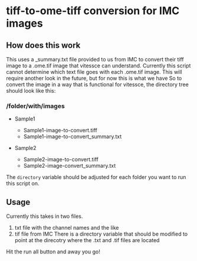 # tiff-to-ome-tiff conversion for IMC images

## How does this work
This uses a _summary.txt file provided to us from IMC to convert their tiff image to a .ome.tif image that vitessce can understand.
Currently this script cannot determine which text file goes with each .ome.tif image. This will require another look in the future, but for now this is what we have
So to convert the image in a way that is functional for vitessce, the directory tree should look like this:

### /folder/with/images
* Sample1
  * Sample1-image-to-convert.tiff
  * Sample1-image-to-convert_summary.txt

* Sample2
  * Sample2-image-to-convert.tiff
  * Sample2-image-convert_summary.txt

The `directory` variable should be adjusted for each folder you want to run this script on. 

## Usage
Currently this takes in two files.
1. txt file with the channel names and the like
2. tif file from IMC
 There is a directory variable that should be modified to point at the direcotry where the .txt and .tif files are located

Hit the run all button and away you go!